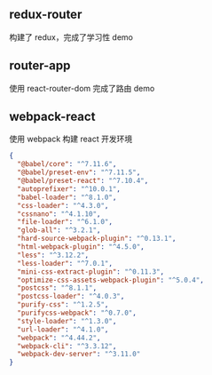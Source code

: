 ## redux-router

构建了 redux，完成了学习性 demo

## router-app

使用 react-router-dom 完成了路由 demo

## webpack-react

使用 webpack 构建 react 开发环境

```json
{
  "@babel/core": "^7.11.6",
  "@babel/preset-env": "^7.11.5",
  "@babel/preset-react": "^7.10.4",
  "autoprefixer": "^10.0.1",
  "babel-loader": "^8.1.0",
  "css-loader": "^4.3.0",
  "cssnano": "^4.1.10",
  "file-loader": "^6.1.0",
  "glob-all": "^3.2.1",
  "hard-source-webpack-plugin": "^0.13.1",
  "html-webpack-plugin": "^4.5.0",
  "less": "^3.12.2",
  "less-loader": "^7.0.1",
  "mini-css-extract-plugin": "^0.11.3",
  "optimize-css-assets-webpack-plugin": "^5.0.4",
  "postcss": "^8.1.1",
  "postcss-loader": "^4.0.3",
  "purify-css": "^1.2.5",
  "purifycss-webpack": "^0.7.0",
  "style-loader": "^1.3.0",
  "url-loader": "^4.1.0",
  "webpack": "^4.44.2",
  "webpack-cli": "^3.3.12",
  "webpack-dev-server": "^3.11.0"
}
```
